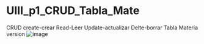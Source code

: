 # UIII_p1_CRUD_Tabla_Mate
CRUD create-crear Read-Leer Update-actualizar Delte-borrar Tabla Materia
version
![image](https://github.com/user-attachments/assets/848a1f88-51ba-4f33-8725-7a195f9098fd)


